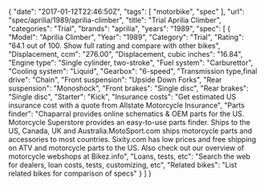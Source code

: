 {
    "date": "2017-01-12T22:46:50Z",
    "tags": [
        "motorbike",
        "spec"
    ],
    "url": "spec\/aprilia\/1989\/aprilia-climber",
    "title": "Trial Aprilia Climber",
    "categories": "Trial",
    "brands": "aprilia",
    "years": "1989",
    "spec": [
        {
            "Model": "Aprilia Climber",
            "Year": "1989",
            "Category": "Trial",
            "Rating": "64.1 out of 100. Show full rating and compare with other bikes",
            "Displacement, ccm": "276.00",
            "Displacement, cubic inches": "16.84",
            "Engine type": "Single cylinder, two-stroke",
            "Fuel system": "Carburettor",
            "Cooling system": "Liquid",
            "Gearbox": "6-speed",
            "Transmission type,final drive": "Chain",
            "Front suspension": "Upside Down Forks",
            "Rear suspension": "Monoshock",
            "Front brakes": "Single disc",
            "Rear brakes": "Single disc",
            "Starter": "Kick",
            "Insurance costs": "Get estimated US insurance cost with a quote from Allstate Motorcycle Insurance",
            "Parts finder": "Chaparral provides online schematics & OEM parts for the US.   Motorcycle Superstore provides an easy-to-use parts finder. Ships to the US, Canada, UK and Australia.MotoSport.com ships motorcycle parts and accessories to most countries.    Sixity.com has low prices and free shipping on ATV and motorcycle parts to the US. Also check out our overview of motorcycle webshops at Bikez.info",
            "Loans, tests, etc": "Search the web for dealers, loan costs, tests, customizing, etc",
            "Related bikes": "List related bikes for comparison of specs"
        }
    ]
}